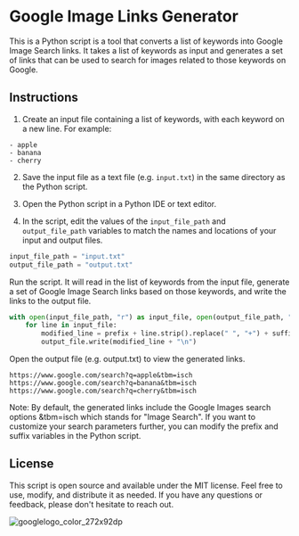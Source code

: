 # Google Image Links Generator

This is a Python script is a tool that converts a list of keywords into Google Image Search links. It takes a list of keywords as input and generates a set of links that can be used to search for images related to those keywords on Google.

## Instructions

1. Create an input file containing a list of keywords, with each keyword on a new line. For example:

```
- apple
- banana
- cherry
```

2. Save the input file as a text file (e.g. `input.txt`) in the same directory as the Python script.

3. Open the Python script in a Python IDE or text editor.

4. In the script, edit the values of the `input_file_path` and `output_file_path` variables to match the names and locations of your input and output files.

```python
input_file_path = "input.txt"
output_file_path = "output.txt"
```

Run the script. It will read in the list of keywords from the input file, generate a set of Google Image Search links based on those keywords, and write the links to the output file.

```python
with open(input_file_path, "r") as input_file, open(output_file_path, "w") as output_file:
    for line in input_file:
        modified_line = prefix + line.strip().replace(" ", "+") + suffix
        output_file.write(modified_line + "\n")
```


Open the output file (e.g. output.txt) to view the generated links.

```
https://www.google.com/search?q=apple&tbm=isch
https://www.google.com/search?q=banana&tbm=isch
https://www.google.com/search?q=cherry&tbm=isch
```

Note: By default, the generated links include the Google Images search options &tbm=isch which stands for "Image Search". If you want to customize your search parameters further, you can modify the prefix and suffix variables in the Python script.

## License

This script is open source and available under the MIT license. Feel free to use, modify, and distribute it as needed. If you have any questions or feedback, please don't hesitate to reach out.

![googlelogo_color_272x92dp](https://user-images.githubusercontent.com/19676135/223544008-4209ee6d-f2a9-45d0-b50e-411c6e665218.png)

